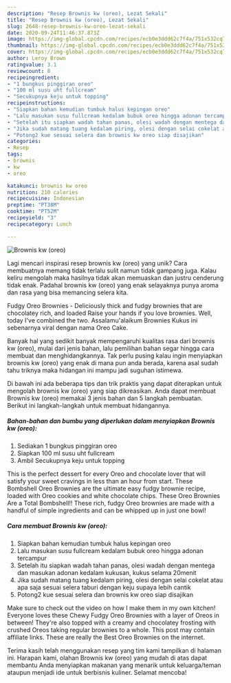 ```yaml
---
description: "Resep Brownis kw (oreo), Lezat Sekali"
title: "Resep Brownis kw (oreo), Lezat Sekali"
slug: 2648-resep-brownis-kw-oreo-lezat-sekali
date: 2020-09-24T11:46:37.873Z
image: https://img-global.cpcdn.com/recipes/ecb0e3ddd62c7f4a/751x532cq70/brownis-kw-oreo-foto-resep-utama.jpg
thumbnail: https://img-global.cpcdn.com/recipes/ecb0e3ddd62c7f4a/751x532cq70/brownis-kw-oreo-foto-resep-utama.jpg
cover: https://img-global.cpcdn.com/recipes/ecb0e3ddd62c7f4a/751x532cq70/brownis-kw-oreo-foto-resep-utama.jpg
author: Leroy Brown
ratingvalue: 3.1
reviewcount: 8
recipeingredient:
- "1 bungkus pinggiran oreo"
- "100 ml susu uht fullcream"
- "Secukupnya keju untuk topping"
recipeinstructions:
- "Siapkan bahan kemudian tumbuk halus kepingan oreo"
- "Lalu masukan susu fullcream kedalam bubuk oreo hingga adonan tercampur"
- "Setelah itu siapkan wadah tahan panas, olesi wadah dengan mentega dan masukan adonan kedalam kukusan, kukus selama 20menit"
- "Jika sudah matang tuang kedalam piring, olesi dengan selai cokelat atau apa saja sesuai selera taburi dengan keju supaya lebih cantik"
- "Potong2 kue sesuai selera dan brownis kw oreo siap disajikan"
categories:
- Resep
tags:
- brownis
- kw
- oreo

katakunci: brownis kw oreo 
nutrition: 210 calories
recipecuisine: Indonesian
preptime: "PT38M"
cooktime: "PT52M"
recipeyield: "3"
recipecategory: Lunch

---
```



![Brownis kw (oreo)](https://img-global.cpcdn.com/recipes/ecb0e3ddd62c7f4a/751x532cq70/brownis-kw-oreo-foto-resep-utama.jpg)

Lagi mencari inspirasi resep brownis kw (oreo) yang unik? Cara membuatnya memang tidak terlalu sulit namun tidak gampang juga. Kalau keliru mengolah maka hasilnya tidak akan memuaskan dan justru cenderung tidak enak. Padahal brownis kw (oreo) yang enak selayaknya punya aroma dan rasa yang bisa memancing selera kita.

Fudgy Oreo Brownies - Deliciously thick and fudgy brownies that are chocolatey rich, and loaded Raise your hands if you love brownies. Well, today I&#39;ve combined the two. Assalamu&#39;alaikum Brownies Kukus ini sebenarnya viral dengan nama Oreo Cake.

Banyak hal yang sedikit banyak mempengaruhi kualitas rasa dari brownis kw (oreo), mulai dari jenis bahan, lalu pemilihan bahan segar hingga cara membuat dan menghidangkannya. Tak perlu pusing kalau ingin menyiapkan brownis kw (oreo) yang enak di mana pun anda berada, karena asal sudah tahu triknya maka hidangan ini mampu jadi suguhan istimewa.


Di bawah ini ada beberapa tips dan trik praktis yang dapat diterapkan untuk mengolah brownis kw (oreo) yang siap dikreasikan. Anda dapat membuat Brownis kw (oreo) memakai 3 jenis bahan dan 5 langkah pembuatan. Berikut ini langkah-langkah untuk membuat hidangannya.

<!--inarticleads1-->

##### Bahan-bahan dan bumbu yang diperlukan dalam menyiapkan Brownis kw (oreo):

1. Sediakan 1 bungkus pinggiran oreo
1. Siapkan 100 ml susu uht fullcream
1. Ambil Secukupnya keju untuk topping


This is the perfect dessert for every Oreo and chocolate lover that will satisfy your sweet cravings in less than an hour from start. These Bombshell Oreo Brownies are the ultimate easy fudgy brownie recipe, loaded with Oreo cookies and white chocolate chips. These Oreo Brownies Are a Total Bombshell!! These rich, fudgy Oreo brownies are made with a handful of simple ingredients and can be whipped up in just one bowl! 

<!--inarticleads2-->

##### Cara membuat Brownis kw (oreo):

1. Siapkan bahan kemudian tumbuk halus kepingan oreo
1. Lalu masukan susu fullcream kedalam bubuk oreo hingga adonan tercampur
1. Setelah itu siapkan wadah tahan panas, olesi wadah dengan mentega dan masukan adonan kedalam kukusan, kukus selama 20menit
1. Jika sudah matang tuang kedalam piring, olesi dengan selai cokelat atau apa saja sesuai selera taburi dengan keju supaya lebih cantik
1. Potong2 kue sesuai selera dan brownis kw oreo siap disajikan


Make sure to check out the video on how I make them in my own kitchen! Everyone loves these Chewy Fudgy Oreo Brownies with a layer of Oreos in between! They&#39;re also topped with a creamy and chocolatey frosting with crushed Oreos taking regular brownies to a whole. This post may contain affiliate links. These are really the Best Oreo Brownies on the internet. 

Terima kasih telah menggunakan resep yang tim kami tampilkan di halaman ini. Harapan kami, olahan Brownis kw (oreo) yang mudah di atas dapat membantu Anda menyiapkan makanan yang menarik untuk keluarga/teman ataupun menjadi ide untuk berbisnis kuliner. Selamat mencoba!

